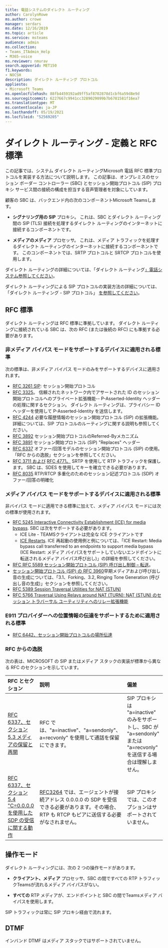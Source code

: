 ```yaml
---
title: 電話システムのダイレクト ルーティング
author: CarolynRowe
ms.author: crowe
manager: serdars
ms.date: 12/16/2019
ms.topic: article
ms.service: msteams
audience: admin
ms.collection:
- Teams_ITAdmin_Help
- M365-voice
ms.reviewer: nmurav
search.appverid: MET150
f1.keywords:
- NOCSH
description: ダイレクト ルーティング プロトコル
appliesto:
- Microsoft Teams
ms.openlocfilehash: 88fb4459192ad9ff5af8702878d1cbf6a59d8e9d
ms.sourcegitcommit: 6227667c9941cc3289029099b7b6781581f16ea7
ms.translationtype: MT
ms.contentlocale: ja-JP
ms.lasthandoff: 05/19/2021
ms.locfileid: "52569205"
---
```

# <a name="direct-routing---definitions-and-rfc-standards"></a>ダイレクト ルーティング - 定義と RFC 標準

この記事では、システム ダイレクト ルーティングMicrosoft 電話 RFC 標準プロトコルを実装する方法について説明します。 この記事は、オンプレミスのセッション ボーダー コントローラー (SBC) とセッション開始プロトコル (SIP) プロキシ サービス間の接続の構成を担当する音声管理者を対象にしています。

顧客の SBC は、バックエンド内の次のコンポーネントMicrosoft Teamsします。 

- **シグナリング用の SIP** プロキシ。 これは、SBC とダイレクト ルーティング間の SIP (TLS) 接続を処理するダイレクト ルーティングのインターネットに接続するコンポーネントです。

- **メディアのメディア** プロセッサ。 これは、メディア トラフィックを処理するダイレクト ルーティングのインターネットに接続するコンポーネントです。 このコンポーネントでは、SRTP プロトコルと SRTCP プロトコルを使用します。


ダイレクト ルーティングの詳細については、「ダイレクト ルーティング[」電話システム参照してください](direct-routing-landing-page.md)。

ダイレクト ルーティングによる SIP プロトコルの実装方法の詳細については、「ダイレクト ルーティング - SIP プロトコル」 [を参照してください](direct-routing-protocols-sip.md)。

## <a name="rfc-standards"></a>RFC 標準

ダイレクト ルーティングは RFC 標準に準拠しています。  ダイレクト ルーティングに接続されている SBC は、次の RFC (または後続の RFC) にも準拠する必要があります。 

### <a name="standards-applicable-to-devices-that-support-non-media-bypass-mode"></a>非メディア バイパス モードをサポートするデバイスに適用される標準 

次の標準は、非メディア バイパス モードのみをサポートするデバイスに適用されます。

- [RFC 3261 SIP](https://tools.ietf.org/html/rfc3261): セッション開始プロトコル
- [RFC 3325](https://www.ietf.org/rfc/rfc3325)。 信頼されたネットワーク内でアサートされた ID のセッション開始プロトコルへのプライベート拡張機能-- P-Asserted-Identity ヘッダーの処理に関するセクション。 ダイレクト ルーティングは、プライバシー ID ヘッダーを使用して P-Asserted-Identity を送信します。 
- [RFC 4244](https://www.ietf.org/rfc/rfc4244.txt) 必要な履歴情報のセッション開始プロトコル (SIP) の拡張機能。 詳細については、SIP プロトコルのルーティングに関する説明も参照してください。
- [RFC 3892](https://www.ietf.org/rfc/rfc3892.txt) セッション開始プロトコルのReferred-Byメカニズム
- [RFC 3891](https://www.ietf.org/rfc/rfc3891.txt) セッション開始プロトコル (SIP) "Replaces" ヘッダー 
- [RFC 6337](https://tools.ietf.org/html/rfc6337) オファー/回答モデルのセッション開始プロトコル (SIP) の使用。
  「RFC からの逸脱」セクションを参照してください。
- [RFC 3711 および](https://tools.ietf.org/html/rfc3711) [RFC 4771。](https://tools.ietf.org/html/rfc4771) SRTP を使用して RTP トラフィックを保護します。 SBC は、SDES を使用してキーを確立できる必要があります。 
- [RFC 8035](https://www.ietf.org/rfc/rfc8035.txt) RTP/RTCP 多重化のためのセッション記述プロトコル (SDP) オファー/回答の明確化

### <a name="standards-applicable-to-devices-that-support-media-bypass-mode"></a>メディア バイパス モードをサポートするデバイスに適用される標準

非バイパス モードに適用できる標準に加えて、メディア バイパス モードには次の標準が使用されます。

- [RFC 5245 Interactive Connectivity Establishment (ICE) for media bypass](https://tools.ietf.org/html/rfc5245).  SBC は次をサポートする必要があります。
  - ICE Lite - TEAMSクライアントは完全な ICE クライアントです
  - [ICE Restarts](https://tools.ietf.org/html/rfc5245#section-9.1.1.1). ICE 再起動の使用例と例については、「ICE Restart: Media bypass call transferred to an endpoints to support media bypass (ICE Restart: メディア バイパスをサポートしていないエンドポイントに転送されるメディア バイパス呼び出し)」の詳細を参照してください。   
- [RFC RFC 5589 セッション開始プロトコル (SIP) 呼び出し制御 – 転送](https://tools.ietf.org/html/rfc5589)。 
- [セッション開始プロトコル (SIP) の RFC 3960](https://tools.ietf.org/html/rfc3960)早期メディアおよび呼び出し音の生成については、「3.1、Forking、3.2, Ringing Tone Generation (呼び出し音の生成)」セクションを参照してください。 
- [RFC 5389 Session Traversal Utilities for NAT (STUN)](https://tools.ietf.org/html/rfc5389)
- [RFC 5766 Traversal Using Relays around NAT (TURN): NAT (STUN) のセッション トラバーサル ユーティリティへのリレー拡張機能](https://tools.ietf.org/html/rfc5766)

### <a name="standards-applicable-to-support-conveying-location-information-to-e911-providers"></a>E911 プロバイダーへの位置情報の伝達をサポートするために適用される標準

- [RFC 6442、セッション開始プロトコルの場所伝達](https://tools.ietf.org/html/rfc6442)

### <a name="deviations-from-the-rfcs"></a>RFC からの逸脱

次の表は、MICROSOFT の SIP またはメディア スタックの実装が標準から異なる RFC のセクションを示しています。

| RFC とセクション | 説明 | 偏差 |
| :---------------------  |:---------------------- |:-----------------------|
| [RFC 6337、セクション 5.3 メディアの保留と再開](https://tools.ietf.org/html/rfc6337#section-5.3) | RFC では、"a=inactive"、"a=sendonly"、a=recvonly" を使用して通話を保留にできます。 |SIP プロキシは "a=inactive" のみをサポートし、SBC が "a=sendonly" または "a=recvonly" を送信する場合は理解しません。
| [RFC 6337、セクション 5.4 "C=0.0.0.0 を使用した SDP の受信に関する動作](https://tools.ietf.org/html/rfc6337#section-5.4) | [RFC3264](https://tools.ietf.org/html/rfc3264) では、エージェントが接続アドレス 0.0.0.0 の SDP を受信できる必要があります。その場合、RTP も RTCP もピアに送信する必要がなされません。 | SIP プロキシでは、このオプションはサポートされていません。 |

## <a name="operational-modes"></a>操作モード

ダイレクト ルーティングには、次の 2 つの操作モードがあります。

- **クライアント、メディア** プロセッサ、SBC の間ですべての RTP トラフィックTeamsが流れるメディア バイパスがない。  

- **すべての** RTP メディアが、エンドポイントと SBC の間でTeamsメディア バイパスを使用します。 

SIP トラフィックは常に SIP プロキシ経由で流れます。 

## <a name="dtmf"></a>DTMF
インバンド DTMF はメディア スタックではサポートされていません。

